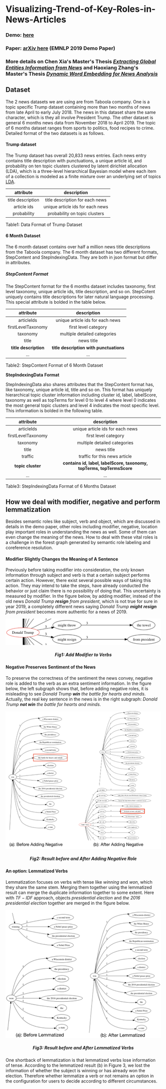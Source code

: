 # Visualizing-Trend-of-Key-Roles-in-News-Articles

### Demo: [here]( https://youtu.be/sVEE_93IQvc)
### Paper: [arXiv here](http://arxiv.org/abs/1909.05449)  (EMNLP 2019 Demo Paper)
### More details on Chen Xia's Master's Thesis [***Extracting Global Entities Information from News***](https://escholarship.org/uc/item/0bv836gm) and Haoxiang Zhang's Master's Thesis [***Dynamic Word Embedding for News Analysis***](https://escholarship.org/uc/item/9tp9g31f)


## Dataset

The 2 news datasets we are using are from Taboola company. One is a topic specific Trump dataset containing more than two months of news from late April to early July 2018. The news in this dataset share the same character, which is they all involve President Trump. The other dataset is general 6 months news data from November 2018 to April 2019. The topic of 6 months dataset ranges from sports to politics, food recipes to crime. Detailed format of the two datasets is as follows. 

#### Trump dataset

The Trump dataset has overall 20,833 news entries. Each news entry contains title description with punctuations, a unique article id, and probability on ten topic clusters clustered by latent dirichlet allocation (LDA), which is a three-level hierarchical Bayesian model where each item of a collection is modeled as a finite mixture over an underlying set of topics [LDA](http://www.jmlr.org/papers/volume3/blei03a/blei03a.pdf).

|     attribute     |           description            |
| :---------------: | :------------------------------: |
| title description | title description for each news  |
|    article ids    | unique article ids for each news |
|    probability    |  probability on topic clusters   |

Table1: Data Format of Trump Dataset
​						



#### 6 Month Dataset

The 6 month dataset contains over half a million news title descriptions from the Taboola company. The 6 month dataset has two different formats, StepContent and StepIndexingData. They are both in json format but differ in attributes. 

##### StepContent Format

The StepContent format for the 6 months dataset includes taxonomy, first level taxonomy, unique article ids, title description, and so on. StepCotent uniquely contains title descriptions for later natural language processing. This special attribute is bolded in the table below. 

|       attribute       |               description               |
| :-------------------: | :-------------------------------------: |
|      articleIds       |    unique article ids for each news     |
|  firstLevelTaxonomy   |          first level category           |
|       taxonomy        |      multiple detailed categories       |
|         title         |               news title                |
| **title description** | **title description with punctuations** |
|          ...          |                   ...                   |

Table2: StepContent Format of 6 Month Dataset
​	



**StepIndexingData** **Format**

 StepIndexingData also shares attributes that the StepContent format has, like taxonomy, unique article id, title and so on. This format has uniquely hierarchical topic cluster information including cluster id, label, labelScore, taxonomy as well as topTerms for level 0 to level 4 where level 0 indicates the most general topic clusters and level 4 indicates the most specific level. This information is bolded in the following table.

|     attribute      |                         description                          |
| :----------------: | :----------------------------------------------------------: |
|     articleIds     |               unique article ids for each news               |
| firstLevelTaxonomy |                     first level category                     |
|      taxonomy      |                 multiple detailed categories                 |
|       title        |                          news title                          |
|      traffic       |                traffic for this news article                 |
| **topic cluster**  | **contains id, label, labelScore, taxonomy, topTerms, topTermsScore** |
|        ...         |                             ...                              |

Table3: StepIndexingData Format of 6 Months Dataset





## How we deal with modifier, negative and perform lemmatization

Besides semantic roles like subject, verb and object, which are discussed in details in the demo paper,  other roles including modifier, negative, location play important roles in understanding the news as well. Some of them can even change the meaning of the news. How to deal with these vital roles is a challenge in the forest graph generated by semantic role labeling and coreference resolution.

#### Modifier Slightly Changes the Meaning of A Sentence

Previously before taking modifier into consideration, the only known information through subject and verb is that a certain subject performs certain action. However, there exist several possible ways of taking this action. They may intend to take the steps, have already conducted the behavior or just claim there is no possibility of doing that. This uncertainty is measured by modifier. In the figure below, by adding modifier, instead of the old news *Donald Trump **resign** from president*, which is not true for sure in year 2019, a completely different news saying *Donald Trump **might** **resign** from president* becomes more authentic for a news of 2019. 

![Figures/modifier](Figures/modifier.png)
<h5 align = "center">Fig1: Add Modifier to Verbs</h5>



#### Negative Preserves Sentiment of the News

To preserve the correctness of the sentiment the news convey, negative role is added to the verb as an extra sentiment information. In the figure below, the left subgraph shows that, before adding negative roles, it is misleading to see *Donald Trump **win** the battle for hearts and minds*. Actually, the real key sentence in the news is in the right subgraph: *Donald Trump **not win** the battle for hearts and minds*.

![Figures/NEG](Figures/NEG.png)
<h5 align = "center">Fig2: Result before and After Adding Negative Role</h5>



#### An option: Lemmatized Verbs

Lemmatization focuses on verbs with tense like *winning* and *won*, which they share the same stem. Merging them together using the lemmatized result can merge the duplicate information together to some extent. Here with $TF-IDF$ approach, objects *presidential* *election* and *the 2016 presidential election* together are merged in the figure below.



![Figures/Lemma](Figures/Lemma.png)
<h5 align = "center">Fig3: Result before and After Lemmatized Verbs</h5>

One shortback of lemmatization is that lemmatized verbs lose information of tense. According to the lemmatized result (b) in Figure 3, we lost the information of whether the subject is winning or has already won the election. Therefore whether lemmatize a verb or not remains an option in the configuration for users to decide according to different circumstances.
